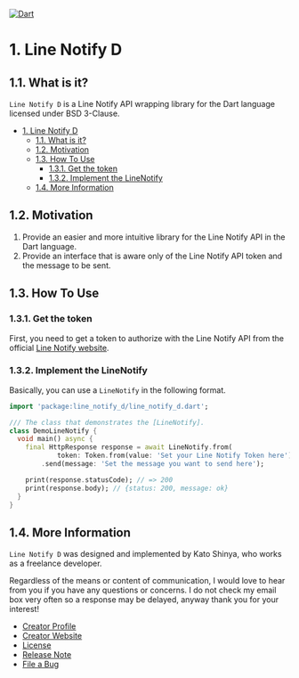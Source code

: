 [![Dart](https://github.com/myConsciousness/line-notify-d/actions/workflows/dart.yml/badge.svg?branch=main)](https://github.com/myConsciousness/line-notify-d/actions/workflows/dart.yml)

# 1. Line Notify D

## 1.1. What is it?

`Line Notify D` is a Line Notify API wrapping library for the Dart language licensed under BSD 3-Clause.

<!-- TOC -->

- [1. Line Notify D](#1-line-notify-d)
  - [1.1. What is it?](#11-what-is-it)
  - [1.2. Motivation](#12-motivation)
  - [1.3. How To Use](#13-how-to-use)
    - [1.3.1. Get the token](#131-get-the-token)
    - [1.3.2. Implement the LineNotify](#132-implement-the-linenotify)
  - [1.4. More Information](#14-more-information)

<!-- /TOC -->

## 1.2. Motivation

1. Provide an easier and more intuitive library for the Line Notify API in the Dart language.
2. Provide an interface that is aware only of the Line Notify API token and the message to be sent.

## 1.3. How To Use

### 1.3.1. Get the token

First, you need to get a token to authorize with the Line Notify API from the official [Line Notify website](https://notify-bot.line.me/en/).

### 1.3.2. Implement the LineNotify

Basically, you can use a `LineNotify` in the following format.

```dart
import 'package:line_notify_d/line_notify_d.dart';

/// The class that demonstrates the [LineNotify].
class DemoLineNotify {
  void main() async {
    final HttpResponse response = await LineNotify.from(
            token: Token.from(value: 'Set your Line Notify Token here'))
        .send(message: 'Set the message you want to send here');

    print(response.statusCode); // => 200
    print(response.body); // {status: 200, message: ok}
  }
}
```



## 1.4. More Information

`Line Notify D` was designed and implemented by Kato Shinya, who works as a freelance developer.

Regardless of the means or content of communication, I would love to hear from you if you have any questions or concerns. I do not check my email box very often so a response may be delayed, anyway thank you for your interest!

- [Creator Profile](https://github.com/myConsciousness)
- [Creator Website](https://myconsciousness.github.io)
- [License](https://github.com/myConsciousness/line-notify-d/blob/main/LICENSE)
- [Release Note](https://github.com/myConsciousness/line-notify-d/releases)
- [File a Bug](https://github.com/myConsciousness/line-notify-d/issues)
